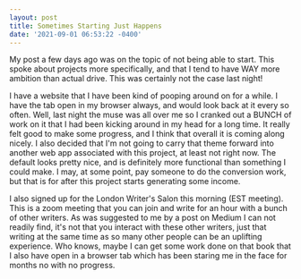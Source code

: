 ```yaml
--- 
layout: post 
title: Sometimes Starting Just Happens 
date: '2021-09-01 06:53:22 -0400' 
--- 
```

My post a few days ago was on the topic of not being able to start. This spoke about projects more specifically, 
and that I tend to have WAY more ambition than actual drive. This was certainly not the case last night!

I have a website that I have been kind of pooping around on for a while. I have the tab open in my browser 
always, and would look back at it every so often. Well, last night the muse was all over me so I cranked out a 
BUNCH of work on it that I had been kicking around in my head for a long time. It really felt good to make some 
progress, and I think that overall it is coming along nicely. I also decided that I'm not going to carry that 
theme forward into another web app associated with this project, at least not right now. The default looks 
pretty nice, and is definitely more functional than something I could make. I may, at some point, pay someone to 
do the conversion work, but that is for after this project starts generating some income.

I also signed up for the London Writer's Salon this morning (EST meeting). This is a zoom meeting that you can 
join and write for an hour with a bunch of other writers. As was suggested to me by a post on Medium I can not 
readily find, it's not that you interact with these other writers, just that writing at the same time as so many 
other people can be an uplifting experience. Who knows, maybe I can get some work done on that book that I also 
have open in a browser tab which has been staring me in the face for months no with no progress. 
